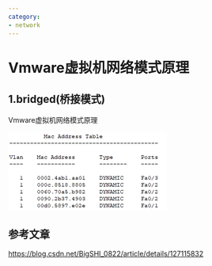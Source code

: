 ```yaml
---
category: 
- network
---
```


# Vmware虚拟机网络模式原理

## 1.bridged(桥接模式)

Vmware虚拟机网络模式原理

![mac-address](https://raw.githubusercontent.com/zgjsxx/static-img-repo/main/blog/network/virtual_machine_network_mode/mac-address.png)



## 参考文章

https://blog.csdn.net/BigSHI_0822/article/details/127115832